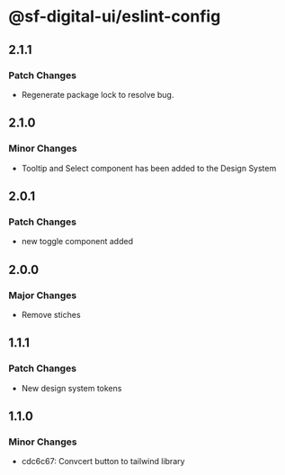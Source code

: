 # @sf-digital-ui/eslint-config

## 2.1.1

### Patch Changes

- Regenerate package lock to resolve bug.

## 2.1.0

### Minor Changes

- Tooltip and Select component has been added to the Design System

## 2.0.1

### Patch Changes

- new toggle component added

## 2.0.0

### Major Changes

- Remove stiches

## 1.1.1

### Patch Changes

- New design system tokens

## 1.1.0

### Minor Changes

- cdc6c67: Convcert button to tailwind library
